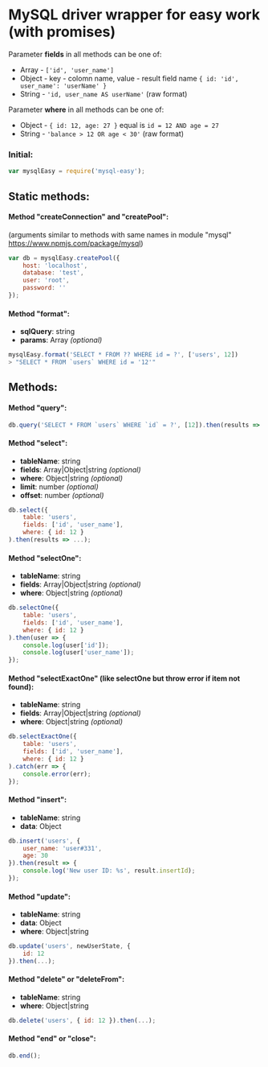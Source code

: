 # MySQL driver wrapper for easy work (with promises)

Parameter **fields** in all methods can be one of:
  * Array - `['id', 'user_name']`
  * Object - key - colomn name, value - result field name `{ id: 'id', user_name': 'userName' }`
  * String - `'id, user_name AS userName'` (raw format)
  
Parameter **where** in all methods can be one of:
  * Object - `{ id: 12, age: 27 }` equal is `id = 12 AND age = 27` 
  * String - `'balance > 12 OR age < 30'` (raw format)


### Initial: 
````javascript
var mysqlEasy = require('mysql-easy');
````

## Static methods:

#### Method "createConnection" and "createPool":
(arguments similar to methods with same names in module "mysql" https://www.npmjs.com/package/mysql)
````javascript
var db = mysqlEasy.createPool({
    host: 'localhost',
    database: 'test',
    user: 'root',
    password: ''
});
````

#### Method "format":
 *  **sqlQuery**: string
 *  **params**: Array _(optional)_
````javascript
mysqlEasy.format('SELECT * FROM ?? WHERE id = ?', ['users', 12])
> "SELECT * FROM `users` WHERE id = '12'"
````

## Methods:

#### Method "query":
````javascript
db.query('SELECT * FROM `users` WHERE `id` = ?', [12]).then(results => ...).catch(err => ...);
````

#### Method "select":
 *  **tableName**: string
 *  **fields**: Array|Object|string _(optional)_
 *  **where**: Object|string _(optional)_
 *  **limit**: number _(optional)_
 *  **offset**: number _(optional)_
````javascript
db.select({
    table: 'users',
    fields: ['id', 'user_name'],
    where: { id: 12 }
).then(results => ...);
````

#### Method "selectOne":
 *  **tableName**: string
 *  **fields**: Array|Object|string _(optional)_
 *  **where**: Object|string _(optional)_
````javascript
db.selectOne({
    table: 'users',
    fields: ['id', 'user_name'],
    where: { id: 12 }
).then(user => {
    console.log(user['id']);
    console.log(user['user_name']);
});
````

#### Method "selectExactOne" (like selectOne but throw error if item not found):
 *  **tableName**: string
 *  **fields**: Array|Object|string _(optional)_
 *  **where**: Object|string _(optional)_
````javascript
db.selectExactOne({
    table: 'users',
    fields: ['id', 'user_name'],
    where: { id: 12 }
).catch(err => {
    console.error(err);
});
````

#### Method "insert":
 *  **tableName**: string
 *  **data**: Object
````javascript
db.insert('users', {
    user_name: 'user#331',
    age: 30
}).then(result => {
    console.log('New user ID: %s', result.insertId);
});
````

#### Method "update":
 *  **tableName**: string
 *  **data**: Object
 *  **where**: Object|string
````javascript
db.update('users', newUserState, {
    id: 12
}).then(...);
````

#### Method "delete" or "deleteFrom":
 *  **tableName**: string
 *  **where**: Object|string
````javascript
db.delete('users', { id: 12 }).then(...);
````

#### Method "end" or "close":
````javascript
db.end();
````
